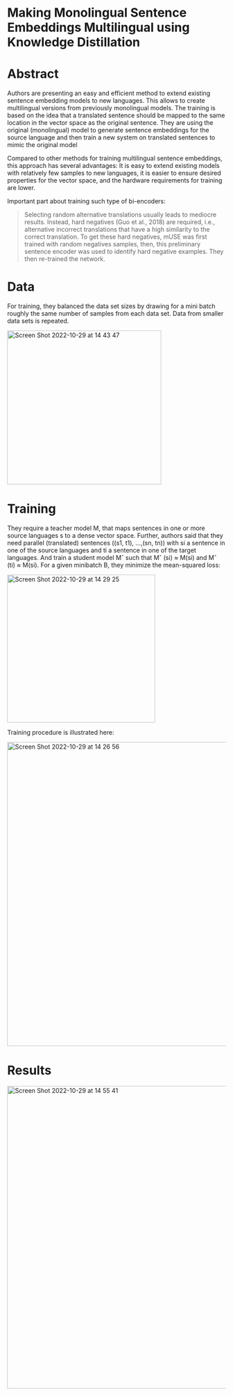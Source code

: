 # Making Monolingual Sentence Embeddings Multilingual using Knowledge Distillation

# Abstract
Authors are presenting an easy and efficient method to extend existing sentence embedding models to new languages. This allows to create multilingual versions from previously monolingual models. The training is based on the idea that a translated sentence should be mapped to the same location in the vector space as the original sentence. They are using the original (monolingual) model to generate sentence embeddings for the source language and then train a new system on translated sentences to mimic the original model

Compared to other methods
for training multilingual sentence embeddings,
this approach has several advantages: It is easy
to extend existing models with relatively few
samples to new languages, it is easier to ensure desired properties for the vector space,
and the hardware requirements for training are
lower.

Important part about training such type of bi-encoders:
> Selecting random alternative translations usually leads to mediocre results. Instead, hard negatives (Guo et al., 2018) are required, i.e., alternative incorrect translations that have a high similarity to the correct translation. To get these hard negatives, mUSE was first trained with random negatives samples, then, this preliminary sentence encoder was used to identify hard negative examples. They then re-trained the network.

# Data
For training, they balanced the data set sizes by
drawing for a mini batch roughly the same number
of samples from each data set. Data from smaller
data sets is repeated.

<img width="355" alt="Screen Shot 2022-10-29 at 14 43 47" src="https://user-images.githubusercontent.com/48170101/198822411-1cc579bf-8eb5-4138-931b-70a17853e355.png">

# Training
They require a teacher model M, that maps sentences
in one or more source languages s to a dense vector
space. Further, authors said that they need parallel (translated) sentences ((s1, t1), ...,(sn, tn)) with si a sentence in
one of the source languages and ti a sentence in
one of the target languages.
And train a student model Mˆ such that Mˆ (si) ≈
M(si) and Mˆ (ti) ≈ M(si). For a given minibatch B, they minimize the mean-squared loss:

<img width="341" alt="Screen Shot 2022-10-29 at 14 29 25" src="https://user-images.githubusercontent.com/48170101/198821959-4618ee01-f842-4892-8a1b-4a28e1ee94d7.png">

Training procedure is illustrated here:

<img width="701" alt="Screen Shot 2022-10-29 at 14 26 56" src="https://user-images.githubusercontent.com/48170101/198821885-007b9f7a-ec11-44cd-b3ba-0f055d43db0a.png">

# Results
<img width="698" alt="Screen Shot 2022-10-29 at 14 55 41" src="https://user-images.githubusercontent.com/48170101/198822872-4ae04185-fdb5-4f56-b1f9-ac8fa68b17c0.png">

